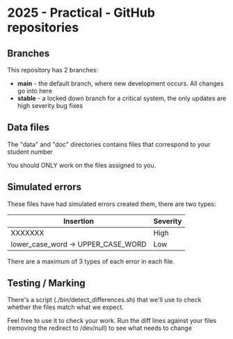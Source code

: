 # 2025 - Practical - GitHub repositories

## Branches

This repository has 2 branches:

* **main** - the default branch, where new development occurs. All changes go into here
* **stable** - a locked down branch for a critical system, the only updates are high severity bug fixes

## Data files

The "data" and "doc" directories contains files that correspond to your student number

You should ONLY work on the files assigned to you.

## Simulated errors

These files have had simulated errors created them, there are two types:

| Insertion                          | Severity |
|------------------------------------|----------|
| XXXXXXX                            | High     |
| lower_case_word -> UPPER_CASE_WORD | Low      |

There are a maximum of 3 types of each error in each file.

## Testing / Marking

There's a script (./bin/detect_differences.sh) that we'll use to check whether the files match what we expect.

Feel free to use it to check your work. Run the diff lines against your files (removing the redirect to /dev/null) to see what needs to change
